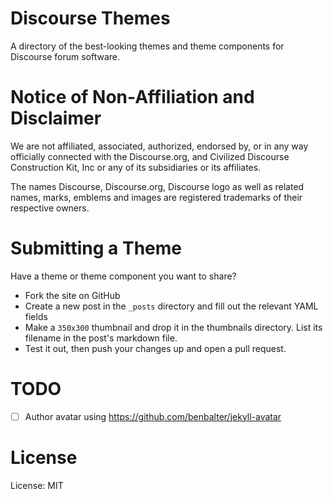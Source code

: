 # Discourse Themes
A directory of the best-looking themes and theme components for Discourse forum software.


# Notice of Non-Affiliation and Disclaimer
We are not affiliated, associated, authorized, endorsed by, or in any way officially connected with the Discourse.org, and Civilized Discourse Construction Kit, Inc or any of its subsidiaries or its affiliates.

The names Discourse, Discourse.org, Discourse logo as well as related names, marks, emblems and images are registered trademarks of their respective owners.


# Submitting a Theme
Have a theme or theme component you want to share?

* Fork the site on GitHub
* Create a new post in the `_posts` directory and fill out the relevant YAML fields
* Make a `350x300` thumbnail and drop it in the thumbnails directory. List its filename in the post's markdown file.
* Test it out, then push your changes up and open a pull request.


# TODO
- [ ] Author avatar using https://github.com/benbalter/jekyll-avatar


# License
License: MIT
